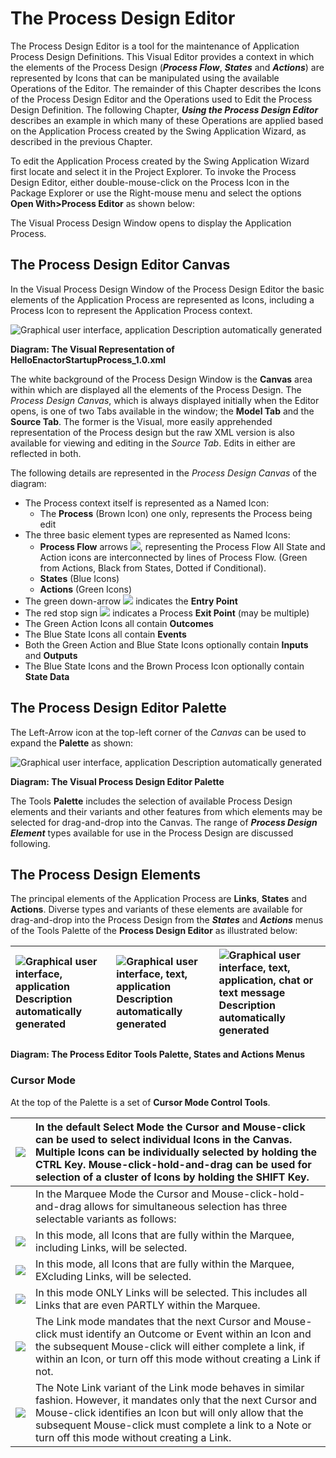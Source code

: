 ﻿# The Process Design Editor

The Process Design Editor is a tool for the maintenance of Application Process Design Definitions. This Visual Editor provides a context in which the elements of the Process Design (***Process Flow***, ***States*** and ***Actions***) are represented by Icons that can be manipulated using the available Operations of the Editor. The remainder of this Chapter describes the Icons of the Process Design Editor and the Operations used to Edit the Process Design Definition. The following Chapter, ***Using the Process Design Editor*** describes an example in which many of these Operations are applied based on the Application Process created by the Swing Application Wizard, as described in the previous Chapter.

To edit the Application Process created by the Swing Application Wizard first locate and select it in the Project Explorer. To invoke the Process Design Editor, either double-mouse-click on the Process Icon in the Package Explorer or use the Right-mouse menu and select the options **Open With>Process Editor** as shown below:

<!-- ![Graphical user interface, text, application, email Description automatically generated](./Images/Aspose.Words.00e483ed-30fe-4294-8193-0d848d6dd0d2.001.png) -->

The Visual Process Design Window opens to display the Application Process.


## The Process Design Editor Canvas
In the Visual Process Design Window of the Process Design Editor the basic elements of the Application Process are represented as Icons, including a Process Icon to represent the Application Process context.

![Graphical user interface, application Description automatically generated](./Images/Aspose.Words.00e483ed-30fe-4294-8193-0d848d6dd0d2.002.png) 

**Diagram: The Visual Representation of HelloEnactorStartupProcess\_1.0.xml** 

The white background of the Process Design Window is the **Canvas** area within which are displayed all the elements of the Process Design. The *Process Design Canvas*, which is always displayed initially when the Editor opens, is one of two Tabs available in the window; the **Model Tab** and the **Source Tab**. The former is the Visual, more easily apprehended representation of the Process design but the raw XML version is also available for viewing and editing in the *Source Tab*. Edits in either are reflected in both.



The following details are represented in the *Process Design Canvas* of the diagram:

- The Process context itself is represented as a Named Icon:
  - The **Process** (Brown Icon) one only, represents the Process being edit
- The three basic element types are represented as Named Icons:
  - **Process Flow** arrows ![](./Images/Aspose.Words.00e483ed-30fe-4294-8193-0d848d6dd0d2.003.png), representing the Process Flow
    All State and Action icons are interconnected by lines of Process Flow.
    (Green from Actions, Black from States, Dotted if Conditional).
  - **States** (Blue Icons)
  - **Actions** (Green Icons)
- The green down-arrow ![](./Images/Aspose.Words.00e483ed-30fe-4294-8193-0d848d6dd0d2.004.png) indicates the **Entry Point**
- The red stop sign ![](./Images/Aspose.Words.00e483ed-30fe-4294-8193-0d848d6dd0d2.005.png) indicates a Process **Exit Point** (may be multiple)
- The Green Action Icons all contain **Outcomes** 
- The Blue State Icons all contain **Events**
- Both the Green Action and Blue State Icons optionally contain **Inputs** and **Outputs** 
- The Blue State Icons and the Brown Process Icon optionally contain **State Data**

## The Process Design Editor Palette
The Left-Arrow icon at the top-left corner of the *Canvas* can be used to expand the **Palette** as shown:

![Graphical user interface, application Description automatically generated](./Images/Aspose.Words.00e483ed-30fe-4294-8193-0d848d6dd0d2.006.png)

**Diagram: The Visual Process Design Editor Palette** 

The Tools **Palette** includes the selection of available Process Design elements and their variants and other features from which elements may be selected for drag-and-drop into the Canvas. The range of ***Process Design Element*** types available for use in the Process Design are discussed following.


## The Process Design Elements
The principal elements of the Application Process are **Links**, **States** and **Actions**. Diverse types and variants of these elements are available for drag-and-drop into the Process Design from the ***States*** and ***Actions*** menus of the Tools Palette of the **Process Design Editor** as illustrated below:

|![Graphical user interface, application Description automatically generated](./Images/Aspose.Words.00e483ed-30fe-4294-8193-0d848d6dd0d2.007.png)|![Graphical user interface, text, application Description automatically generated](./Images/Aspose.Words.00e483ed-30fe-4294-8193-0d848d6dd0d2.008.png)|![Graphical user interface, text, application, chat or text message Description automatically generated](./Images/Aspose.Words.00e483ed-30fe-4294-8193-0d848d6dd0d2.009.png)|
| :- | :- | :- |
**Diagram: The Process Editor Tools Palette, States and Actions Menus**
### **Cursor Mode**
At the top of the Palette is a set of **Cursor Mode Control Tools**. 

|![](./Images/Aspose.Words.00e483ed-30fe-4294-8193-0d848d6dd0d2.010.png)|In the default Select Mode the Cursor and Mouse-click can be used to select individual Icons in the Canvas. Multiple Icons can be individually selected by holding the CTRL Key. Mouse-click-hold-and-drag can be used for selection of a cluster of Icons by holding the SHIFT Key.|
| :- | :- |
||In the Marquee Mode the Cursor and Mouse-click-hold-and-drag allows for simultaneous selection has three selectable variants as follows:|
|![](./Images/Aspose.Words.00e483ed-30fe-4294-8193-0d848d6dd0d2.011.png)|In this mode, all Icons that are fully within the Marquee, including Links, will be selected.|
|![](./Images/Aspose.Words.00e483ed-30fe-4294-8193-0d848d6dd0d2.012.png)|In this mode, all Icons that are fully within the Marquee, EXcluding Links, will be selected.|
|![](./Images/Aspose.Words.00e483ed-30fe-4294-8193-0d848d6dd0d2.013.png)|In this mode ONLY Links will be selected. This includes all Links that are even PARTLY within the Marquee.|
|![](./Images/Aspose.Words.00e483ed-30fe-4294-8193-0d848d6dd0d2.014.png)|The Link mode mandates that the next Cursor and Mouse-click must identify an Outcome or Event within an Icon and the subsequent Mouse-click will either complete a link, if within an Icon, or turn off this mode without creating a Link if not.|
|![](./Images/Aspose.Words.00e483ed-30fe-4294-8193-0d848d6dd0d2.015.png)|The Note Link variant of the Link mode behaves in similar fashion. However, it mandates only that the next Cursor and Mouse-click identifies an Icon but will only allow that the subsequent Mouse-click must complete a link to a Note or turn off this mode without creating a Link.|

